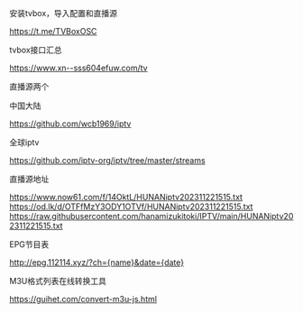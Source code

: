安装tvbox，导入配置和直播源

https://t.me/TVBoxOSC

tvbox接口汇总

https://www.xn--sss604efuw.com/tv

直播源两个

中国大陆

https://github.com/wcb1969/iptv

全球iptv

https://github.com/iptv-org/iptv/tree/master/streams


直播源地址

https://www.now61.com/f/14OktL/HUNANiptv202311221515.txt
https://od.lk/d/OTFfMzY3ODY1OTVf/HUNANiptv202311221515.txt
https://raw.githubusercontent.com/hanamizukitoki/IPTV/main/HUNANiptv202311221515.txt


EPG节目表

http://epg.112114.xyz/?ch={name}&date={date}

M3U格式列表在线转换工具

https://guihet.com/convert-m3u-js.html
